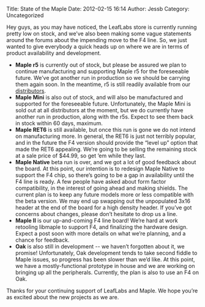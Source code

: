 Title: State of the Maple
Date: 2012-02-15 16:14
Author: Jessb
Category: Uncategorized

Hey guys, as you may have noticed, the LeafLabs store is currently
running pretty low on stock, and we’ve also been making some vague
statements around the forums about the impending move to the F4 line.
So, we just wanted to give everybody a quick heads up on where we are in
terms of product availability and development.

-   **Maple r5** is currently out of stock, but please be assured we
    plan to continue manufacturing and supporting Maple r5 for the
    foreseeable future. We’ve got another run in production so we should
    be carrying them again soon. In the meantime, r5 is still readily
    available from our [distributors][].
-   **Maple Mini** is also out of stock, and will also be manufactured
    and supported for the foreseeable future. Unfortunately, the Maple
    Mini is sold out at all distributors at the moment, but we do
    currently have another run in production, along with the r5s. Expect
    to see them back in stock within 60 days, maximum.
-   **Maple RET6** is still available, but once this run is gone we do
    not intend on manufacturing more. In general, the RET6 is just not
    terribly popular, and in the future the F4 version should provide
    the “level up” option that made the RET6 appealing. We’re going to
    be selling the remaining stock at a sale price of \$44.99, so get
    ‘em while they last.
-   **Maple Native** beta run is over, and we got a lot of good feedback
    about the board. At this point, our intention is to redesign Maple
    Native to support the F4 chip, so there’s going to be a gap in
    availability until the F4 line is ready. A few people have asked
    about form factor compatibility, in the interest of going ahead and
    making shields. The current plan is to keep any future models more
    or less compatible with the beta version. We may end up swapping out
    the unpopulated 3x16 header at the end of the board for a high
    density header. If you’ve got concerns about changes, please don’t
    hesitate to drop us a line.
-   **Maple II** is our up-and-coming F4 line board! We’re hard at work
    retooling libmaple to support F4, and finalizing the hardware
    design. Expect a post soon with more details on what we’re planning,
    and a chance for feedback.
-   **Oak** is also still in development -- we haven’t forgotten about
    it, we promise! Unfortunately, Oak development tends to take second
    fiddle to Maple issues, so progress has been slower than we’d like.
    At this point, we have a mostly-functional prototype in house and we
    are working on bringing up all the peripherals. Currently, the plan
    is also to use an F4 on Oak.

Thanks for your continuing support of LeafLabs and Maple. We hope you’re
as excited about the new projects as we are.

  [distributors]: ”http://leaflabs.com/distributors/”

